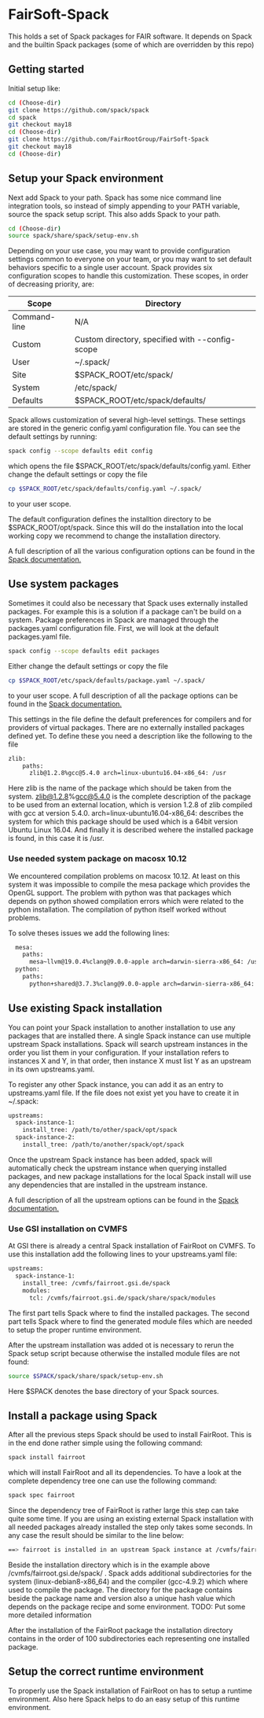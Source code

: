 # FairSoft-Spack
This holds a set of Spack packages for FAIR software.  It depends
on Spack and the builtin Spack packages (some of which are overridden
by this repo)

## Getting started

Initial setup like:

```bash
cd (Choose-dir)
git clone https://github.com/spack/spack
cd spack
git checkout may18
cd (Choose-dir)
git clone https://github.com/FairRootGroup/FairSoft-Spack
git checkout may18
cd (Choose-dir)
```

## Setup your Spack environment

Next add Spack to your path. Spack has some nice command line integration tools,
so instead of simply appending to your PATH variable, source the spack setup script.
This also adds Spack to your path.

```bash
cd (Choose-dir)
source spack/share/spack/setup-env.sh
```


Depending on your use case, you may want to provide configuration settings common to everyone on your team,
or you may want to set default behaviors specific to a single user account.
Spack provides six configuration scopes to handle this customization.
These scopes, in order of decreasing priority, are:


| Scope        | Directory |
| ------------ | --------- |
| Command-line | N/A       |
| Custom       | Custom directory, specified with --config-scope |
| User         | ~/.spack/ |
| Site         | $SPACK_ROOT/etc/spack/ |
| System       | /etc/spack/ |
| Defaults     | $SPACK_ROOT/etc/spack/defaults/ |


Spack allows customization of several high-level settings.
These settings are stored in the generic config.yaml configuration file.
You can see the default settings by running:

```bash
spack config --scope defaults edit config
```

which opens the file $SPACK_ROOT/etc/spack/defaults/config.yaml. Either change the default settings
or copy the file

```bash
cp $SPACK_ROOT/etc/spack/defaults/config.yaml ~/.spack/
```

to your user scope.

The default configuration defines the installtion directory to be
$SPACK_ROOT/opt/spack. Since this will do the installation into the local working copy
we recommend to change the installation directory.

A full description of all the various configuration options can be found
in the [Spack documentation.](https://spack.readthedocs.io/en/latest/tutorial_configuration.html)

## Use system packages

Sometimes it could also be necessary that Spack uses externally installed packages.
For example this is a solution if a package can't be build on a system.
Package preferences in Spack are managed through the packages.yaml configuration file.
First, we will look at the default packages.yaml file.

```bash
spack config --scope defaults edit packages
```

Either change the default settings or copy the file

```bash
cp $SPACK_ROOT/etc/spack/defaults/package.yaml ~/.spack/
```

to your user scope. A full description of all the package options can be found
in the [Spack documentation.](https://spack.readthedocs.io/en/latest/tutorial_configuration.html#external-packages)

This settings in the file define the default preferences for compilers and
for providers of virtual packages. There are no externally installed packages
defined yet. To define these you need a description like the following to the file


```bash
zlib:
    paths:
      zlib@1.2.8%gcc@5.4.0 arch=linux-ubuntu16.04-x86_64: /usr
```

Here zlib is the name of the package which should be taken from the system.
zlib@1.2.8%gcc@5.4.0 is the complete description of the package to be used from an
external location, which is version 1.2.8 of zlib compiled with gcc at version 5.4.0.
arch=linux-ubuntu16.04-x86_64: describes the system for which this package should be used
which is a 64bit version Ubuntu Linux 16.04. And finally it is described wehere the
installed package is found, in this case it is /usr.

### Use needed system package on macosx 10.12

We encountered compilation problems on macosx 10.12. At least on this system it was impossible to
compile the mesa package which provides the OpenGL support. The problem with python was that
packages which depends on python showed compilation errors which were related to the python
installation. The compilation of python itself worked without problems.

To solve theses issues we add the following lines:

```bash
  mesa:
    paths:
      mesa~llvm@19.0.4%clang@9.0.0-apple arch=darwin-sierra-x86_64: /usr/local/Cellar/mesa/19.0.2
  python:
    paths:
      python+shared@3.7.3%clang@9.0.0-apple arch=darwin-sierra-x86_64: /usr/local/Cellar/python/3.7.3
```

## Use existing Spack installation

You can point your Spack installation to another installation to use any packages that are installed there.
A single Spack instance can use multiple upstream Spack installations. Spack will search upstream instances
in the order you list them in your configuration. If your installation refers to instances X and Y,
in that order, then instance X must list Y as an upstream in its own upstreams.yaml.

To register any other Spack instance, you can add it as an entry to upstreams.yaml file.
If the file does not exist yet you have to create it in ~/.spack:

```bash
upstreams:
  spack-instance-1:
    install_tree: /path/to/other/spack/opt/spack
  spack-instance-2:
    install_tree: /path/to/another/spack/opt/spack
```

Once the upstream Spack instance has been added, spack will automatically check the upstream instance when
querying installed packages, and new package installations for the local Spack install will use any
dependencies that are installed in the upstream instance.

A full description of all the upstream options can be found
in the [Spack documentation.](https://spack.readthedocs.io/en/latest/chain.html)


### Use GSI installation on CVMFS

At GSI there is already a central Spack installation of FairRoot on CVMFS. To use this installation
add the following lines to your upstreams.yaml file:

```bash
upstreams:
  spack-instance-1:
    install_tree: /cvmfs/fairroot.gsi.de/spack
    modules:
      tcl: /cvmfs/fairroot.gsi.de/spack/share/spack/modules
```

The first part tells Spack where to find the installed packages. The second part tells Spack
where to find the generated module files which are needed to setup the proper runtime environment.

After the upstream installation was added ot is necessary to rerun the Spack setup script because
otherwise the installed module files are not found:

```bash
source $SPACK/spack/share/spack/setup-env.sh
```

Here $SPACK denotes the base directory of your Spack sources.

## Install a package using Spack

After all the previous steps Spack should be used to install FairRoot. This is in the end done rather simple
using the following command:

```bash
spack install fairroot
```

which will install FairRoot and all its dependencies. To have a look at the complete dependency tree one can
use the following command:

```bash
spack spec fairroot
```

Since the dependency tree of FairRoot is rather large this step can take quite some time. If you are using an
existing external Spack installation with all needed packages already installed the step only takes some seconds.
In any case the result should be similar to the line below:

```bash
==> fairroot is installed in an upstream Spack instance at /cvmfs/fairroot.gsi.de/spack/linux-debian8-x86_64/gcc-4.9.2/fairroot-18.0.6-rvd5rpdsidvvmuonvj4nacoahigorzic
```

Beside the installation directory which is in the example above /cvmfs/fairroot.gsi.de/spack/ .
Spack adds additional subdirectories for the system (linux-debian8-x86_64) and the compiler (gcc-4.9.2)
which where used to compile the package. The directory for the package contains beside the package name and
version also a unique hash value which depends on the package recipe and some environment.
TODO: Put some more detailed information

After the installation of the FairRoot package the installation directory contains in the order of
100 subdirectories each representing one installed package.

## Setup the correct runtime environment

To properly use the Spack installation of FairRoot on has to setup a runtime environment. Also here
Spack helps to do an easy setup of this runtime environment.
